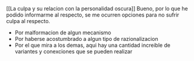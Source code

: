 [[La culpa y su relacion con la personalidad oscura]]
Bueno, por lo que he podido informarme al respecto, se me ocurren  opciones para no sufrir culpa al respecto.

- Por malformacion de algun mecanismo
- Por haberse acostumbrado a algun tipo de razionalizacion
- Por el que mira a los demas, aqui hay una cantidad increible de variantes y conexciones que se pueden realizar